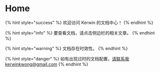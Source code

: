 # Home

{% hint style="success" %}
欢迎访问 Kerwin 的文档中心！
{% endhint %}

{% hint style="info" %}
要查看文档，请点击侧边栏的相关文章。
{% endhint %}

{% hint style="warning" %}
文档存在时效性。
{% endhint %}



{% hint style="danger" %}
如有出现过时的文档配置，请联系我kerwinkwong@gmail.com
{% endhint %}



